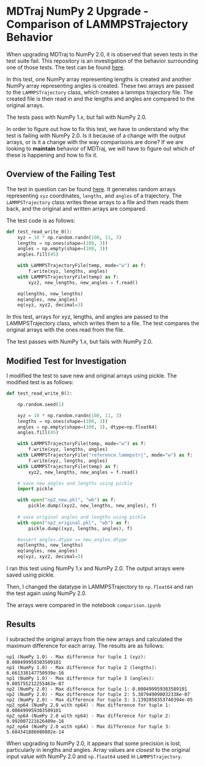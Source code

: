 # MDTraj NumPy 2 Upgrade - Comparison of LAMMPSTrajectory Behavior

When upgrading MDTraj to NumPy 2.0, it is observed that seven tests in the test suite fail.
This repository is an investigation of the behavior surrounding one of those tests.
The test can be found [here](https://github.com/mdtraj/mdtraj/blob/b4447a1a6e8e9899bafec4d7ffb8bdce5d41aa60/tests/test_lammpstrj.py#L58).

In this test, one NumPy array representing lengths is created and another NumPy array representing angles is created.
These two arrays are passed to the `LAMMPSTrajectory` class, which creates a lammps trajectory file.
The created file is then read in and the lengths and angles are compared to the original arrays.

The tests pass with NumPy 1.x, but fail with NumPy 2.0.

In order to figure out how to fix this test, we have to understand why the test is failing with NumPy 2.0. Is it because of a change with the output arrays, or is it a change with the way comparisons are done? If we are looking to **maintain** behavior of MDTraj, we will have to figure out which of these is happening and how to fix it.

## Overview of the Failing Test

The test in question can be found [here](https://github.com/mdtraj/mdtraj/blob/b4447a1a6e8e9899bafec4d7ffb8bdce5d41aa60/tests/test_lammpstrj.py#L58). It generates random arrays representing `xyz` coordinates, `lengths`, and `angles` of a trajectory. The `LAMMPSTrajectory` class writes these arrays to a file and then reads them back, and the original and written arrays are compared.

The test code is as follows:

```python
def test_read_write_0():
    xyz = 10 * np.random.randn(100, 11, 3)
    lengths = np.ones(shape=(100, 3))
    angles = np.empty(shape=(100, 3))
    angles.fill(45)

    with LAMMPSTrajectoryFile(temp, mode="w") as f:
        f.write(xyz, lengths, angles)
    with LAMMPSTrajectoryFile(temp) as f:
        xyz2, new_lengths, new_angles = f.read()

    eq(lengths, new_lengths)
    eq(angles, new_angles)
    eq(xyz, xyz2, decimal=3)
```
In this test, arrays for xyz, lengths, and angles are passed to the LAMMPSTrajectory class, which writes them to a file. The test compares the original arrays with the ones read from the file.

The test passes with NumPy 1.x, but fails with NumPy 2.0.

## Modified Test for Investigation

I modified the test to save new and original arrays using pickle. The modified test is as follows:

```python
def test_read_write_0():

    np.random.seed(1)

    xyz = 10 * np.random.randn(100, 11, 3)
    lengths = np.ones(shape=(100, 3))
    angles = np.empty(shape=(100, 3), dtype=np.float64)
    angles.fill(45)

    with LAMMPSTrajectoryFile(temp, mode="w") as f:
        f.write(xyz, lengths, angles)
    with LAMMPSTrajectoryFile("reference.lammpstrj", mode="w") as f:
        f.write(xyz, lengths, angles)
    with LAMMPSTrajectoryFile(temp) as f:
        xyz2, new_lengths, new_angles = f.read()

    # save new angles and lengths using pickle
    import pickle

    with open("np2_new.pkl", "wb") as f:
        pickle.dump((xyz2, new_lengths, new_angles), f)
    
    # save original angles and lengths using pickle
    with open("np2_original.pkl", "wb") as f:
        pickle.dump((xyz, lengths, angles), f)

    #assert angles.dtype == new_angles.dtype
    eq(lengths, new_lengths)
    eq(angles, new_angles)
    eq(xyz, xyz2, decimal=3)
```

I ran this test using NumPy 1.x and NumPy 2.0. The output arrays were saved using pickle.

Then, I changed the datatype in LAMMPSTrajectory to `np.float64` and ran the test again using NumPy 2.0.

The arrays were compared in the notebook `comparison.ipynb`

## Results

I subracted the original arrays from the new arrays and calculated the maximum difference for each array. The results are as follows:

```
np1 (NumPy 1.0) - Max difference for tuple 1 (xyz): 0.000499959303509101
np1 (NumPy 1.0) - Max difference for tuple 2 (lengths): 6.661338147750939e-16
np1 (NumPy 1.0) - Max difference for tuple 3 (angles): 9.805755212255463e-07
np2 (NumPy 2.0) - Max difference for tuple 1: 0.000499959303509101
np2 (NumPy 2.0) - Max difference for tuple 2: 5.307949098032338e-07
np2 (NumPy 2.0) - Max difference for tuple 3: 3.1392858353740394e-05
np2_np64 (NumPy 2.0 with np64) - Max difference for tuple 1: 0.000499959303509101
np2_np64 (NumPy 2.0 with np64) - Max difference for tuple 2: 9.992007221626409e-16
np2_np64 (NumPy 2.0 with np64) - Max difference for tuple 3: 5.684341886080802e-14
```

When upgrading to NumPy 2.0, it appears that some precision is lost, particularly in lengths and angles. 
Array values are *closest* to the original input value with NumPy 2.0 and `np.float64` used in `LAMMPSTrajectory`.